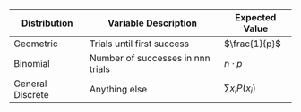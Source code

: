 
| Distribution     | Variable Description              | Expected Value     |
| ---------------- | --------------------------------- | ------------------ |
| Geometric        | Trials until first success        | $\frac{1}{p}$​     |
| Binomial         | Number of successes in nnn trials | $n⋅p$              |
| General Discrete | Anything else                     | $∑x_{i}​P(x_{i}​)$ |
